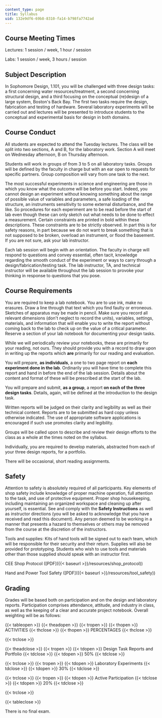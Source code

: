 ```yaml
---
content_type: page
title: Syllabus
uid: 132e9df6-69b8-8310-fa14-b798fa7742ad
---
```


Course Meeting Times
--------------------

Lectures: 1 session / week, 1 hour / session

Labs: 1 session / week, 3 hours / session

Subject Description
-------------------

In Sophomore Design, 1.101, you will be challenged with three design tasks: a first concerning water resources/treatment, a second concerning structural design, and a third focusing on the conceptual (re)design of a large system, Boston's Back Bay. The first two tasks require the design, fabrication and testing of hardware. Several laboratory experiments will be carried out and lectures will be presented to introduce students to the conceptual and experimental basis for design in both domains.

Course Conduct
--------------

All students are expected to attend the Tuesday lectures. The class will be split into two sections, A and B, for the laboratory work. Section A will meet on Wednesday afternoon, B on Thursday afternoon.

Students will work in groups of from 3 to 5 on all laboratory tasks. Groups will be defined by the faculty in charge but with an ear open to requests for specific partners. Group composition will vary from one task to the next.

The most successful experiments in science and engineering are those in which you know what the outcome will be before you start. Indeed, you cannot design an experiment without knowing something about the range of possible value of variables and parameters, a safe loading of the structure, an instruments sensitivity to some external disturbance, and the like. So procedures for each experiment are to be read before the start of lab even though these can only sketch out what needs to be done to effect a measurement. Certain constraints are printed in bold within these descriptions. These constraints are to be strictly observed. In part this is for safety reasons, in part because we do not want to break something that is not supposed to be broken, overload an instrument, or flood the basement. If you are not sure, ask your lab instructor.

Each lab session will begin with an orientation. The faculty in charge will respond to questions and convey essential, often tacit, knowledge regarding the smooth conduct of the experiment or ways to carry through a design/fabrication/testing task. The lab instructor, TA, and technical instructor will be available throughout the lab session to provoke your thinking in response to questions that you pose.

Course Requirements
-------------------

You are required to keep a lab notebook. You are to use ink, make no erasures. Draw a line through that text which you find faulty or erroneous. Sketches of apparatus may be made in pencil. Make sure you record all relevant dimensions (don't neglect to record the units), variables, settings, materials, and information that will enable you to write the report without coming back to the lab to check up on the value of a critical parameter. Reserve a section of your lab notebook for documenting your design tasks.

While we will periodically review your notebooks, these are primarily for your reading, not ours. They should provide you with a record to draw upon in writing up the reports which **are** primarily for our reading and evaluation.

You will prepare, **as individuals**, a one to two page report on **each experiment done in the lab**. Ordinarily you will have time to complete this report and hand in before the end of the lab session. Details about the content and format of these will be prescribed at the start of the lab.

You will prepare and submit, **as a group**, a report **on each of the three design tasks**. Details, again, will be defined at the introduction to the design task.

Written reports will be judged on their clarity and legibility as well as their technical content. Reports are to be submitted as hard copy unless otherwise indicated. The use of appropriate software applications is encouraged if such use promotes clarity and legibility.

Groups will be called upon to describe and review their design efforts to the class as a whole at the times noted on the syllabus.

Individually, you are required to develop materials, abstracted from each of your three design reports, for a portfolio.

There will be occasional, short reading assignments.

Safety
------

Attention to safety is absolutely required of all participants. Key elements of shop safety include knowledge of proper machine operation, full attention to the task, and use of protective equipment. Proper shop housekeeping, including maintaining an organized workspace and cleaning up after yourself, is essential. See and comply with the **Safety Instructions** as well as instructor directions (you will be asked to acknowledge that you have received and read this document). Any person deemed to be working in a manner that presents a hazard to themselves or others may be removed from the course at the discretion of the instructors.

Tools and supplies: Kits of hand tools will be signed out to each team, which will be responsible for their security and their return. Supplies will also be provided for prototyping. Students who wish to use tools and materials other than those supplied should speak with an instructor first.

CEE Shop Protocol ([PDF]({{< baseurl >}}/resources/shop_protocol))

Hand and Power Tool Safety ([PDF]({{< baseurl >}}/resources/tool_safety))

Grading
-------

Grades will be based both on participation and on the design and laboratory reports. Participation comprises attendance, attitude, and industry in class, as well as the keeping of a clear and accurate project notebook. Overall weighting will be as follows:

{{< tableopen >}}
{{< theadopen >}}
{{< tropen >}}
{{< thopen >}}
ACTIVITIES
{{< thclose >}}
{{< thopen >}}
PERCENTAGES
{{< thclose >}}

{{< trclose >}}

{{< theadclose >}}
{{< tropen >}}
{{< tdopen >}}
Design Task Reports and Portfolio
{{< tdclose >}}
{{< tdopen >}}
50%
{{< tdclose >}}

{{< trclose >}}
{{< tropen >}}
{{< tdopen >}}
Laboratory Experiments
{{< tdclose >}}
{{< tdopen >}}
30%
{{< tdclose >}}

{{< trclose >}}
{{< tropen >}}
{{< tdopen >}}
Active Participation
{{< tdclose >}}
{{< tdopen >}}
20%
{{< tdclose >}}

{{< trclose >}}

{{< tableclose >}}

There is no final exam.
